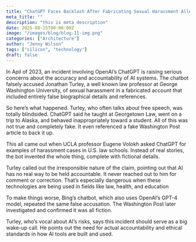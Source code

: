 ```yaml
---
title: "ChatGPT Faces Backlash After Fabricating Sexual Harassment Allegations Against Law Professor "
meta_title: ""
description: "this is meta description"
date: 2025-08-15T00:00:00Z
image: "/images/blog/blog-11-img.png"
categories: ["Architecture"]
author: "Jenny Wilson"
tags: ["silicon", "technology"]
draft: false
---
```


In Apil of 2023, an incident involving OpenAI’s ChatGPT is raising serious concerns about the accuracy and accountability of AI systems. The chatbot falsely accused Jonathan Turley, a well known law professor at George Washington University, of sexual harassment in a fabricated account that included entirely false biographical details and references.

So here’s what happened. Turley, who often talks about free speech, was totally blindsided. ChatGPT said he taught at Georgetown Law, went on a trip to Alaska, and behaved inappropriately toward a student. All of this was not true and completely fake. It even referenced a fake Washington Post article to back it up.

This all came out when UCLA professor Eugene Volokh asked ChatGPT for examples of harassment cases in U.S. law schools. Instead of real stories, the bot invented the whole thing, complete with fictional details.

Turley called out the irresponsible nature of the claim, pointing out that AI has no real way to be held accountable. It never reached out to him for comment or correction. That’s especially dangerous when these technologies are being used in fields like law, health, and education

To make things worse, Bing’s chatbot, which also uses OpenAI’s GPT-4 model, repeated the same false accusation. The Washington Post later investigated and confirmed it was all fiction.

Turley, who’s vocal about AI’s risks, says this incident should serve as a big wake-up call. He points out the need for actual accountability and ethical standards in how AI tools are built and used.
